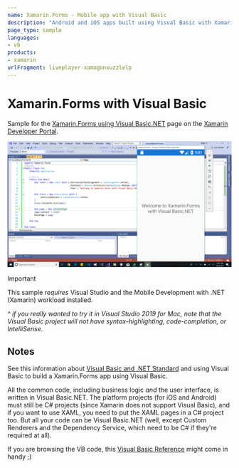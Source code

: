 ```yaml
---
name: Xamarin.Forms - Mobile app with Visual Basic
description: "Android and iOS apps built using Visual Basic with Xamarin.Forms and Visual Studio 2019"
page_type: sample
languages:
- vb
products:
- xamarin
urlFragment: liveplayer-xamagonxuzzlelp
---
```

# Xamarin.Forms with Visual Basic

Sample for the [Xamarin.Forms using Visual Basic.NET](https://docs.microsoft.com/xamarin/cross-platform/platform/visual-basic/xamarin-forms) page on the [Xamarin Developer Portal](https://docs.microsoft.com/xamarin).

![Visual Studio and phone emulator with Visual Basic app](Screenshots/demo.png)

> [!IMPORTANT]
> This sample *requires* Visual Studio and the Mobile Development with .NET (Xamarin) workload installed.
>
> _^ if you *really* wanted to try it in Visual Studio 2019 for Mac, note that the Visual Basic project will not have syntax-highlighting, code-completion, or IntelliSense._

## Notes

See this information about [Visual Basic and .NET Standard](https://docs.microsoft.com/xamarin/cross-platform/platform/visual-basic/)
and using Visual Basic to build a Xamarin.Forms app using Visual Basic.

All the common code, including business logic *and* the user interface, is written in Visual Basic.NET.
The platform projects (for iOS and Android) must still be C# projects (since Xamarin does not support Visual Basic),
and if you want to use XAML, you need to put the XAML pages in a C# project too. But all your code
can be Visual Basic.NET (well, except Custom Renderers and the Dependency Service, which need to be C# if they're required at all).

If you are browsing the VB code, this
[Visual Basic Reference](https://docs.microsoft.com/dotnet/visual-basic/language-reference/) might come in handy ;)
